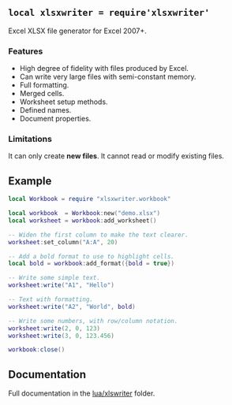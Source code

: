 
## `local xlsxwriter = require'xlsxwriter'`

Excel XLSX file generator for Excel 2007+.

### Features

* High degree of fidelity with files produced by Excel.
* Can write very large files with semi-constant memory.
* Full formatting.
* Merged cells.
* Worksheet setup methods.
* Defined names.
* Document properties.

### Limitations

It can only create **new files**. It cannot read or modify existing files.

## Example

```lua
local Workbook = require "xlsxwriter.workbook"

local workbook  = Workbook:new("demo.xlsx")
local worksheet = workbook:add_worksheet()

-- Widen the first column to make the text clearer.
worksheet:set_column("A:A", 20)

-- Add a bold format to use to highlight cells.
local bold = workbook:add_format({bold = true})

-- Write some simple text.
worksheet:write("A1", "Hello")

-- Text with formatting.
worksheet:write("A2", "World", bold)

-- Write some numbers, with row/column notation.
worksheet:write(2, 0, 123)
worksheet:write(3, 0, 123.456)

workbook:close()
```

## Documentation

Full documentation in the [lua/xlswriter](../../../tree/dev/lua/xlsxwriter) folder.
